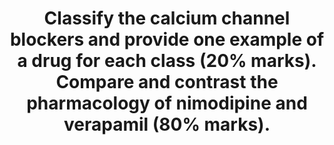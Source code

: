 ---
title: "Classify the calcium channel blockers and provide one example of a drug for each class (20% marks). Compare and contrast the pharmacology of nimodipine and verapamil (80% marks)."
entityType: SAQ
exam: PEX
college: CICM
year: 2011
sitting: B
question: 17
passRate: 36
EC_expectedDomains:
- "However, the comparison of the pharmacology of nimodipine and verapamil was in general answered poorly."
- "Mode of action was well answered, but important principles relating to pharmacokinetics (such as a basic outline of protein binding, bioavailability, and metabolism) were expected, but common omissions."
EC_extraCredit:
- "Most candidates were able to classify the calcium channel blockers well (Type I : Phenylalkylamines eg verapamil, Type II : Dihydropyridines eg nimodipine and Type III : Benzothiazepines eg diltiazem)"
EC_errorsCommon:
- "Few candidates demonstrated an organised approach to this part of the question."
- "The two drugs’ presentation, routes of administration, indications and dosing were poorly answered considering that nimodipine in particular is used frequently in intensive care units."
- "More knowledge than ‘metabolism in the liver’ is required."
- "Few candidates mentioned interactions, adverse effects, or predictable effects of over dosage of these drugs."
---